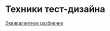 # Техники тест-дизайна
[Эквивалентное разбиение](https://docs.google.com/spreadsheets/d/1CxuprFfYJgpVZ2Rx4c_Zbv3GTuS-p66ukEYZYbatHOg/edit?usp=sharing)
